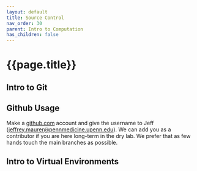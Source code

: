 ```yaml
---
layout: default
title: Source Control
nav_order: 30
parent: Intro to Computation
has_children: false
---
```


# {{page.title}}

## Intro to Git

## Github Usage

Make a [github.com](github.com) account and give the username to Jeff ([jeffrey.maurer@pennmedicine.upenn.edu](jeffrey.maurer@pennmedicine.upenn.edu)). We can add you as a contributor if you are here long-term in the dry lab. We prefer that as few hands touch the main branches as possible.

## Intro to Virtual Environments
